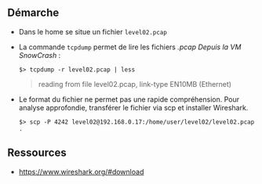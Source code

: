 ## Démarche

- Dans le home se situe un fichier `level02.pcap`
- La commande `tcpdump` permet de lire les fichiers *.pcap*
  *Depuis la VM SnowCrash* :
  ```
  $> tcpdump -r level02.pcap | less
  ```
  > reading from file level02.pcap, link-type EN10MB (Ethernet)
  
 - Le format du fichier ne permet pas une rapide compréhension.
  Pour analyse approfondie, transférer le fichier via scp et installer Wireshark.
    
    ```
    $> scp -P 4242 level02@192.168.0.17:/home/user/level02/level02.pcap .
    ```


## Ressources
- https://www.wireshark.org/#download